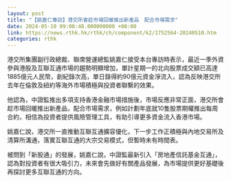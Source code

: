 ```yaml
---
layout: post
title: "【姚嘉仁專訪】港交所會趁市場回暖推出新產品　配合市場需求"
date: 2024-05-10 09:00:48.000000000 +08:00
link: https://news.rthk.hk/rthk/ch/component/k2/1752564-20240510.htm
categories: rthk
---
```


港交所集團副行政總裁、聯席營運總監姚嘉仁接受本台專訪時表示，最近一季外資參與港股及互聯互通市場的趨勢明顯增加，單計星期一的北向股票成交額已高達1885億元人民幣，創紀錄次高，單日錄得約90億元資金淨流入，認為反映港交所去年在倫敦及紐約等海外市場積極與投資者聯繫的效果。

他認為，中證監推出多項支持香港金融市場措施後，市場反應非常正面，港交所會趁市場回暖推出新產品，配合市場需求，例如計劃年底就10隻股票期權推出每周合約，相信為投資者提供風險管理工具，有助引導更多資金流入香港市場。

姚嘉仁說，港交所一直推動互聯互通擴容優化，下一步工作正積極與內地交易所及清算所溝通，落實互聯互通的大宗交易模式，但暫時未有時間表。

被問到「新股通」的發展，姚嘉仁說，中證監最新引入「房地產信託基金互通」，認為對投資者有很大吸引力，未來會先做好有關產品發展，為市場提供更好基礎後再探討更多互聯互通的方向。
